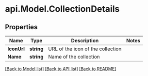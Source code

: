 # api.Model.CollectionDetails

## Properties

Name | Type | Description | Notes
------------ | ------------- | ------------- | -------------
**IconUrl** | **string** | URL of the icon of the collection | 
**Name** | **string** | Name of the collection | 

[[Back to Model list]](../README.md#documentation-for-models) [[Back to API list]](../README.md#documentation-for-api-endpoints) [[Back to README]](../README.md)

